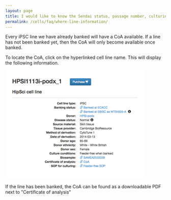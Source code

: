 ```yaml
---
layout: page
title: I would like to know the Sendai status, passage number, culturing conditions of the line I am interested in. Where do I find this cell line specific information?
permalink: /cells/faq/where-line-information/
---
```


Every iPSC line we have already banked will have a CoA available. If a line has not been banked yet, then the CoA will only become available once banked.

To locate the CoA, click on the hyperlinked cell line name. This will display the following information.

<img src="/img/cellfaq8.png" class="faqimage">

If the line has been banked, the CoA can be found as a downloadable PDF next to "Certificate of analysis"
